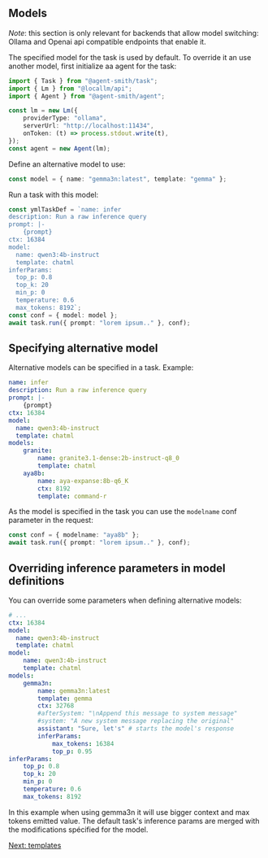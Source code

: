 ## Models

*Note*: this section is only relevant for backends that allow model switching: Ollama and Openai api compatible
endpoints that enable it.

The specified model for the task is used by default. To override it an use another model, first initialize aa
agent for the task:

```ts
import { Task } from "@agent-smith/task";
import { Lm } from "@locallm/api";
import { Agent } from "@agent-smith/agent";

const lm = new Lm({
    providerType: "ollama",
    serverUrl: "http://localhost:11434",
    onToken: (t) => process.stdout.write(t),
});
const agent = new Agent(lm);
```

Define an alternative model to use:

```ts
const model = { name: "gemma3n:latest", template: "gemma" };
```

Run a task with this model:

```ts
const ymlTaskDef = `name: infer
description: Run a raw inference query
prompt: |-
    {prompt}
ctx: 16384
model:
  name: qwen3:4b-instruct
  template: chatml
inferParams:
  top_p: 0.8
  top_k: 20
  min_p: 0
  temperature: 0.6
  max_tokens: 8192`;
const conf = { model: model };
await task.run({ prompt: "lorem ipsum.." }, conf);
```

## Specifying alternative model

Alternative models can be specified in a task. Example:

```yaml
name: infer
description: Run a raw inference query
prompt: |-
    {prompt}
ctx: 16384
model:
  name: qwen3:4b-instruct
  template: chatml
models:
    granite:
        name: granite3.1-dense:2b-instruct-q8_0
        template: chatml
    aya8b:
        name: aya-expanse:8b-q6_K
        ctx: 8192
        template: command-r
```

As the model is specified in the task you can use the `modelname` conf parameter in the
request:

```ts
const conf = { modelname: "aya8b" };
await task.run({ prompt: "lorem ipsum.." }, conf);
```

## Overriding inference parameters in model definitions

You can override some parameters when defining alternative models:

```yaml
# ...
ctx: 16384
model:
  name: qwen3:4b-instruct
  template: chatml
model:
    name: qwen3:4b-instruct
    template: chatml
models:  
    gemma3n:
        name: gemma3n:latest
        template: gemma
        ctx: 32768
        #afterSystem: "\nAppend this message to system message"
        #system: "A new system message replacing the original"
        assistant: "Sure, let's" # starts the model's response
        inferParams:
            max_tokens: 16384
            top_p: 0.95
inferParams:
    top_p: 0.8
    top_k: 20
    min_p: 0
    temperature: 0.6
    max_tokens: 8192
```

In this example when using gemma3n it will use bigger context and max tokens emitted value. The
default task's inference params are merged with the modifications spécified for the model.


<a href="javascript:openLink('/libraries/task/templates')">Next: templates</a>